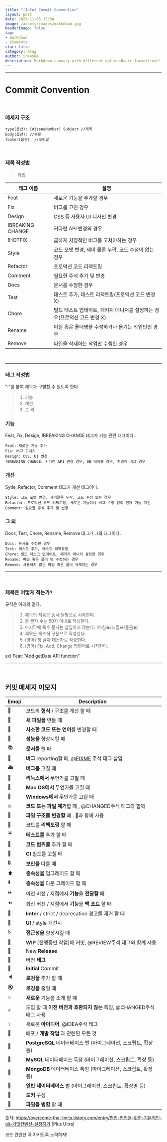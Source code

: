 ```yaml
---
title: "[Info] Commit Convention"
layout: post
date: 2021-11-05 15:50
image: /assets/images/markdown.jpg
headerImage: false
tag:
- markdown
- elements
star: false
category: blog
author: ire4564
description: Markdown summary with different optionsBasic formatting브
---
```




-----

<h1>Commit Convention</h1>

<br/>

<h3>메세지 구조</h3>

```
type(옵션): [#issueNumber] Subject //제목
body(옵션): //본문
footer(옵션): //꼬릿말
```

<br/>

<h3>제목 작성법</h3>

> 타입

| 태그 이름        | 설명                                                         |
| ---------------- | ------------------------------------------------------------ |
| Feat             | 새로운 기능을 추가할 경우                                    |
| Fix              | 버그를 고친 경우                                             |
| Design           | CSS 등 사용자 UI 디자인 변경                                 |
| !BREAKING CHANGE | 커다란 API 변경의 경우                                       |
| !HOTFIX          | 급하게 치명적인 버그를 고쳐야하는 경우                       |
| Style            | 코드 포맷 변경, 세미 콜론 누락, 코드 수정이 없는 경우        |
| Refactor         | 프로덕션 코드 리팩토링                                       |
| Comment          | 필요한 주석 추가 및 변경                                     |
| Docs             | 문서를 수정한 경우                                           |
| Test             | 테스트 추가, 테스트 리팩토링(프로덕션 코드 변경 X)           |
| Chore            | 빌드 태스트 업데이트, 패키지 매니저를 설정하는 경우(프로덕션 코드 변경 X) |
| Rename           | 파일 혹은 폴더명을 수정하거나 옮기는 작업만인 경우           |
| Remove           | 파일을 삭제하는 작업만 수행한 경우                           |

<br/>

---

<h3>태그 작성법</h3>

":"를 붙여 제목과 구별할 수 있도록 한다.

> 1. 기능
> 2. 개선
> 3. 그 외

<h3>기능</h3>

Feat, Fix, Design, !BREAKING CHANGE 태그가 기능 관련 태그이다.

```
Feat: 새로운 기능 추가
Fix: 버그 고치기
Design: CSS, UI 변경
!BREAKING CHANGE: 커다란 API 변경 경우, DB 테이블 경우, 치명적 버그 경우
```

<h3>개선</h3>

Sytle, Refactor, Comment 태그가 개선 태그이다.

```
Style: 코드 포맷 변경, 세미클론 누락, 코드 수정 없는 경우
Refactor: 프로덕션 코드 리팩토링, 새로운 기능이나 버그 수정 없이 현재 기능 개선
Comment: 필요한 주석 추가 및 변경
```

<h3>그 외</h3>

Docs, Test, Chore, Rename, Remove 태그가 그외 태그이다.

```
Docs: 문서를 수정한 경우
Test: 테스트 추가, 테스트 리팩토링 
Chore: 빌드 태스크 업데이트, 패키지 매니저 설정할 경우
Rename: 파일 혹은 폴더 명 수정하는 경우
Remove: 사용하지 않는 파일 혹은 폴더 삭제하는 경우
```

---

<br/>

<h3>제목은 어떻게 적는가?</h3>

규칙은 아래와 같다.

> 1. 제목의 처음은 동사 원형으로 시작한다.
> 2. 총 글자 수는 50자 이내로 작성한다.
> 3. 마지막에 특수 문자는 삽입하지 않는다. (마침표/느낌표/물음표)
> 4. 제목은 개조식 구문으로 작성한다.
> 5. (영어) 첫 글자 대문자로 작성한다.
> 6. (영어) Fix, Add, Change 명령어로 시작한다.

ex) Feat: "Add getData API function"

-----

<br/>

<h2>커밋 메세지 이모지</h2>

| **Emoji** | **Description**                                              |
| --------- | ------------------------------------------------------------ |
| 🎨         | 코드의 **형식** / 구조를 개선 할 때                          |
| 📰         | **새 파일을** 만들 때                                        |
| 📝         | **사소한 코드 또는 언어**를 변경할 때                        |
| 🐎         | **성능을** 향상시킬 때                                       |
| 📚         | **문서를** 쓸 때                                             |
| 🐛         | **버그** reporting할 때, [@FIXME](https://github.com/slashsbin/styleguide-todo-grammar#bug-report) 주석 태그 삽입 |
| 🚑         | **버그를** 고칠 때                                           |
| 🐧         | **리눅스에서** 무언가를 고칠 때                              |
| 🍎         | **Mac OS에서** 무언가를 고칠 때                              |
| 🏁         | **Windows에서** 무언가를 고칠 때                             |
| 🔥         | **코드 또는 파일 제거**할 때 , @CHANGED주석 태그와 함께      |
| 🚜         | **파일 구조를 변경할** 때 . 🎨과 함께 사용                    |
| 🔨         | 코드를 **리팩토링** 할 때                                    |
| ☔️         | **테스트를** 추가 할 때                                      |
| 🔬         | **코드 범위를** 추가 할 때                                   |
| 💚         | **CI** 빌드를 고칠 때                                        |
| 🔒         | **보안을** 다룰 때                                           |
| ⬆️         | **종속성을** 업그레이드 할 때                                |
| ⬇️         | **종속성을** 다운 그레이드 할 때                             |
| ⏩         | 이전 버전 / 지점에서 **기능**을 **전달할** 때                |
| ⏪         | 최신 버전 / 지점에서 **기능**을 **백 포트** 할 때            |
| 👕         | **linter** / strict / deprecation 경고를 제거 할 때          |
| 💄         | **UI** / style 개선시                                        |
| ♿️         | **접근성을** 향상시킬 때                                     |
| 🚧         | **WIP** (진행중인 작업)에 커밋, @REVIEW주석 태그와 함께 사용 |
| 💎         | New **Release**                                              |
| 🔖         | 버전 **태그**                                                |
| 🎉         | **Initial** Commit                                           |
| 🔈         | **로깅을** 추가 할 때                                        |
| 🔇         | **로깅을** 줄일 때                                           |
| ✨         | **새로운** 기능을 소개 할 때                                 |
| ⚡️         | 도입 할 때 **이전 버전과 호환되지 않는** 특징, @CHANGED주석 태그 사용 |
| 💡         | 새로운 **아이디어**, @IDEA주석 태그                          |
| 🚀         | 배포 / **개발 작업** 과 관련된 모든 것                       |
| 🐘         | **PostgreSQL** 데이터베이스 별 (마이그레이션, 스크립트, 확장 등) |
| 🐬         | **MySQL** 데이터베이스 특정 (마이그레이션, 스크립트, 확장 등) |
| 🍃         | **MongoDB** 데이터베이스 특정 (마이그레이션, 스크립트, 확장 등) |
| 🏦         | **일반 데이터베이스** 별 (마이그레이션, 스크립트, 확장명 등) |
| 🐳         | **도커** 구성                                                |
| 🤝         | **파일을 병합** 할 때                                        |

출처: https://overcome-the-limits.tistory.com/entry/협업-협업을-위한-기본적인-git-커밋컨벤션-설정하기 [Plus Ultra]



코드 컨벤션 꼭 지키도록 노력하자!
